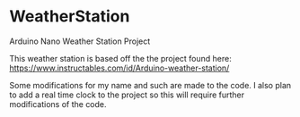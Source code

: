 # WeatherStation
Arduino Nano Weather Station Project

This weather station is based off the the project found here: https://www.instructables.com/id/Arduino-weather-station/

Some modifications for my name and such are made to the code.  I also plan to add a real time clock to the project so this will require further modifications of the code.

